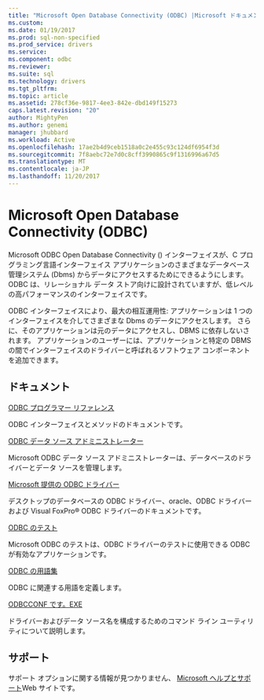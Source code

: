 ```yaml
---
title: "Microsoft Open Database Connectivity (ODBC) |Microsoft ドキュメント"
ms.custom: 
ms.date: 01/19/2017
ms.prod: sql-non-specified
ms.prod_service: drivers
ms.service: 
ms.component: odbc
ms.reviewer: 
ms.suite: sql
ms.technology: drivers
ms.tgt_pltfrm: 
ms.topic: article
ms.assetid: 278cf36e-9817-4ee3-842e-dbd149f15273
caps.latest.revision: "20"
author: MightyPen
ms.author: genemi
manager: jhubbard
ms.workload: Active
ms.openlocfilehash: 17ae2b4d9ceb1518a0c2e455c93c124df6954f3d
ms.sourcegitcommit: 7f8aebc72e7d0c8cff3990865c9f1316996a67d5
ms.translationtype: MT
ms.contentlocale: ja-JP
ms.lasthandoff: 11/20/2017
---
```

# <a name="microsoft-open-database-connectivity-odbc"></a>Microsoft Open Database Connectivity (ODBC)
Microsoft ODBC Open Database Connectivity () インターフェイスが、C プログラミング言語インターフェイス アプリケーションのさまざまなデータベース管理システム (Dbms) からデータにアクセスするためにできるようにします。 ODBC は、リレーショナル データ ストア向けに設計されていますが、低レベルの高パフォーマンスのインターフェイスです。  
  
 ODBC インターフェイスにより、最大の相互運用性: アプリケーションは 1 つのインターフェイスを介してさまざまな Dbms のデータにアクセスします。 さらに、そのアプリケーションは元のデータにアクセスし、DBMS に依存しないされます。 アプリケーションのユーザーには、アプリケーションと特定の DBMS の間でインターフェイスのドライバーと呼ばれるソフトウェア コンポーネントを追加できます。  
  
## <a name="documentation"></a>ドキュメント  
 [ODBC プログラマー リファレンス](../odbc/reference/odbc-programmer-s-reference.md)  
  
 ODBC インターフェイスとメソッドのドキュメントです。  
  
 [ODBC データ ソース アドミニストレーター](../odbc/admin/odbc-data-source-administrator.md)  
  
 Microsoft ODBC データ ソース アドミニストレーターは、データベースのドライバーとデータ ソースを管理します。  
  
 [Microsoft 提供の ODBC ドライバー](../odbc/microsoft/microsoft-supplied-odbc-drivers.md)  
  
 デスクトップのデータベースの ODBC ドライバー、oracle、ODBC ドライバーおよび Visual FoxPro® ODBC ドライバーのドキュメントです。  
  
 [ODBC のテスト](../odbc/odbc-test.md)  
  
 Microsoft ODBC のテストは、ODBC ドライバーのテストに使用できる ODBC が有効なアプリケーションです。  
  
 [ODBC の用語集](../odbc/odbc-glossary.md)  
  
 ODBC に関連する用語を定義します。  
  
 [ODBCCONF です。EXE](../odbc/odbcconf-exe.md)  
  
 ドライバーおよびデータ ソース名を構成するためのコマンド ライン ユーティリティについて説明します。  
  
## <a name="support"></a>サポート  
 サポート オプションに関する情報が見つかりません、 [Microsoft ヘルプとサポート](http://go.microsoft.com/fwlink?linkid=5521)Web サイトです。
